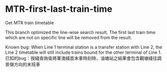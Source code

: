# MTR-first-last-train-time
Get MTR train timetable

This branch optimized the line-wise search result. The first last train time which are not on specific line will be removed from the result. 

Known bug: When Line 1 terminal station is a transfer station with Line 2, the Line 2 timetable will still include trains bound for the other terminal of Line 1. 
已知的bug：按綫查詢查將軍澳綫首末車時刻時，油塘站之結果會包含觀塘綫往調景嶺方向的末班車
